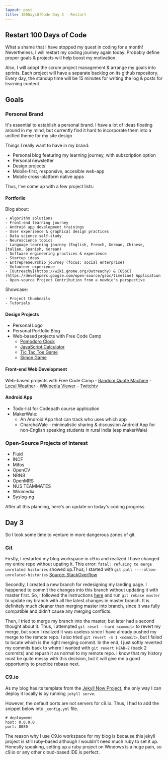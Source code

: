 ```yaml
---
layout: post
title: 100DaysOfCode Day 3 - Restart
---
```


## Restart 100 Days of Code
What a shame that I have stopped my quest in coding for a month!
Nevertheless, I will restart my coding journey again today. Probably define proper goals & projects will help boost my motivation.

Also, I will adopt the scrum project management & arrange my goals into sprints.
Each project will have a separate backlog on its github repository.
Every day, the standup time will be 15 minutes for writing the log & posts for learning content


## Goals
### Personal Brand
It's essential to establish a personal brand. I have a lot of ideas floating around in my mind, but currently find it hard to
incorporate them into a unified theme for my site design

Things I really want to have in my brand:

- Personal blog featuring my learning journey, with subscription option
- Personal newsletter
- Design projects
- Mobile-first, responsive, accesible web-app
- Mobile cross-platform native apps

Thus, I've come up with a few project lists:

#### Portforlio
Blog about:

    - Algorithm solutions
    - Front-end learning journey
    - Android app development trainings
    - User experience & graphical design practices
    - Data science self-study
    - Neuroscience topics
    - Language learning journey (English, French, German, Chinese, Italian, Spanish, Korean)
    - Software engineering practices & experience
    - Startup ideas
    - Entrepreneurship journey (focus: social enterprise)
    - Volunteer experience
    - [Outreachy](https://wiki.gnome.org/Outreachy) & [GSoC](https://developers.google.com/open-source/gsoc/timeline) Application 
    - Open-source Project Contribution from a newbie's perspective

Showcase:
    
    - Project thumbnails
    - Tutorials

#### Design Projects
- Personal Logo
- Personal Portfolio Blog
- Web-based projects with Free Code Camp
    - [Pomodoro Clock](https://www.freecodecamp.com/challenges/build-a-pomodoro-clock)
    - [JavaScript Calculator](https://www.freecodecamp.com/challenges/build-a-javascript-calculator)
    - [Tic Tac Toe Game](https://www.freecodecamp.com/challenges/build-a-tic-tac-toe-game)
    - [Simon Game](https://www.freecodecamp.com/challenges/build-a-simon-game)

#### Front-end Web Development
Web-based projects with Free Code Camp
    - [Random Quote Machine](https://www.freecodecamp.com/challenges/build-a-random-quote-machine)
    - [Local Weather](https://www.freecodecamp.com/challenges/show-the-local-weather)
    - [Wikipedia Viewer](https://www.freecodecamp.com/challenges/build-a-wikipedia-viewer)
    - [Twitchtv](https://www.freecodecamp.com/challenges/use-the-twitchtv-json-api)
    
    
#### Android App
- Todo-list for Codepath course application
- MakerWale:
    - An Android App that can track who uses which app
    - CharchaWale - minimalistic sharing & discussion Android App for non-English speaking students in rural India (esp makerWale)

### Open-Source Projects of Interest
- Fluid
- INCF
- Mifos
- OpenCV
- NRNB
- OpenMRS
- NUS TEAMMATES
- Wikimedia
- Syslog-ng

After all this planning, here's an update on today's coding progress
## Day 3
So I took some time to venture in more dangerous zones of git. 

### Git
Firstly, I restarted my blog workspace in c9.io and realized I have changed my entire repo without upating it.
This error: `fatal: refusing to merge unrelated histories` showed up.Thus, I started with `git pull ----allow-unrelated-histories` [Source: StackOverflow](http://stackoverflow.com/questions/37937984/git-refusing-to-merge-unrelated-histories)

Secondly, I created a new branch for redesigning my landing page. I happened to commit the changes into this branch without updating it with master first.
So, I followed the instructions [here](http://stackoverflow.com/questions/7929369/how-to-rebase-local-branch-with-remote-master) and run `git rebase master` to update my branch with all the latest changes in master branch. It is definitely much cleaner
than merging master into branch, since it was fully compatible and didn't cause any merging conflicts.

Then, I tried to merge my branch into the master, but later had a second thought about it. Thus, I attempted `git reset --hard <commit>` to revert my merge,
but soon I realized it was useless since I have already pushed my merge to the remote repo. I also tried `git revert -m 1 <commit>`, but I failed to locate which is the right merging commit.
In the end, I just softly reverted my commits back to where I wanted with `git revert HEAD~2` (back 2 commits) and repush it as normal to my remote repo. I know that my history must be quite messy with this decision, 
but it will give me a good opportunity to practice rebase next.

### C9.io
As my blog has its template from the [Jekyll Now Project](http://www.jekyllnow.com/), the only way I can deploy it locally is by running `jekyll serve`.

However, the default ports are not servers for c9.io. Thus, I had to add the snippet below into `_config.yml` file.
```
# deployment
host: 0.0.0.0
port: 8080
```
The reason why I use C9.io workspace for my blog is because this jekyll project is still ruby-based although I wouldn't need much ruby to set it up. 
Honestly speaking, setting up a ruby project on Windows is a huge pain, so c9.io or any other cloud-based IDE is perfect.